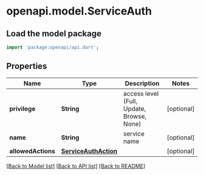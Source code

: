 # openapi.model.ServiceAuth

## Load the model package
```dart
import 'package:openapi/api.dart';
```

## Properties
Name | Type | Description | Notes
------------ | ------------- | ------------- | -------------
**privilege** | **String** | access level (Full, Update, Browse, None) | [optional] 
**name** | **String** | service name | [optional] 
**allowedActions** | [**ServiceAuthAction**](ServiceAuthAction.md) |  | [optional] 

[[Back to Model list]](../README.md#documentation-for-models) [[Back to API list]](../README.md#documentation-for-api-endpoints) [[Back to README]](../README.md)


